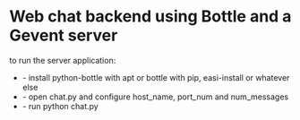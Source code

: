 # Web chat backend using Bottle and a Gevent server

to run the server application:
	<ul> 
	<li> - install python-bottle with apt or bottle with pip, easi-install or whatever else </li>
	<li> - open chat.py and configure host_name, port_num and num_messages </li>
	<li> - run python chat.py </li>
	</ul>